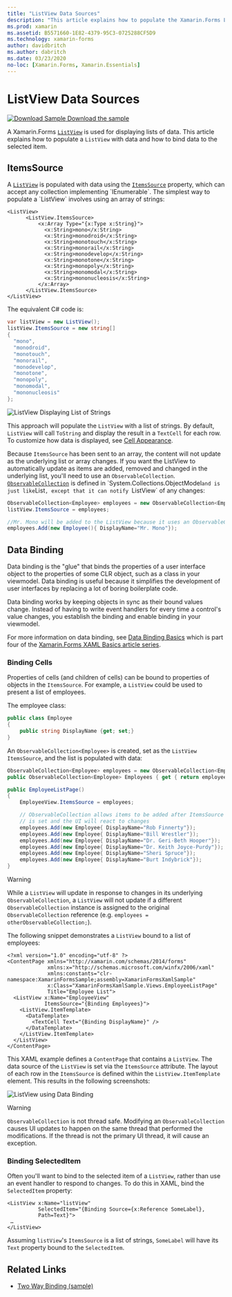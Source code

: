 ```yaml
---
title: "ListView Data Sources"
description: "This article explains how to populate the Xamarin.Forms ListView with data, and how to use data binding with a ListView."
ms.prod: xamarin
ms.assetid: B5571660-1E82-4379-95C3-0725288CF5D9
ms.technology: xamarin-forms
author: davidbritch
ms.author: dabritch
ms.date: 03/23/2020
no-loc: [Xamarin.Forms, Xamarin.Essentials]
---
```


# ListView Data Sources

[![Download Sample](~/media/shared/download.png) Download the sample](https://docs.microsoft.com/samples/xamarin/xamarin-forms-samples/userinterface-listview-switchentrytwobinding)

A Xamarin.Forms [`ListView`](xref:Xamarin.Forms.ListView) is used for displaying lists of data. This article explains how to populate a `ListView` with data and how to bind data to the selected item.

## ItemsSource

A [`ListView`](xref:Xamarin.Forms.ListView) is populated with data using the [`ItemsSource`](xref:Xamarin.Forms.ItemsView`1.ItemsSource) property, which can accept any collection implementing `IEnumerable`. The simplest way to populate a `ListView` involves using an array of strings:

```xaml
<ListView>
      <ListView.ItemsSource>
          <x:Array Type="{x:Type x:String}">
            <x:String>mono</x:String>
            <x:String>monodroid</x:String>
            <x:String>monotouch</x:String>
            <x:String>monorail</x:String>
            <x:String>monodevelop</x:String>
            <x:String>monotone</x:String>
            <x:String>monopoly</x:String>
            <x:String>monomodal</x:String>
            <x:String>mononucleosis</x:String>
          </x:Array>
      </ListView.ItemsSource>
</ListView>
```

The equivalent C# code is:

```csharp
var listView = new ListView();
listView.ItemsSource = new string[]
{
  "mono",
  "monodroid",
  "monotouch",
  "monorail",
  "monodevelop",
  "monotone",
  "monopoly",
  "monomodal",
  "mononucleosis"
};
```

![](data-and-databinding-images/itemssource-simple.png "ListView Displaying List of Strings")

This approach will populate the `ListView` with a list of strings. By default, `ListView` will call `ToString` and display the result in a `TextCell` for each row. To customize how data is displayed, see [Cell Appearance](~/xamarin-forms/user-interface/listview/customizing-cell-appearance.md).

Because `ItemsSource` has been sent to an array, the content will not update as the underlying list or array changes. If you want the ListView to automatically update as items are added, removed and changed in the underlying list, you'll need to use an `ObservableCollection`. [`ObservableCollection`](xref:System.Collections.ObjectModel.ObservableCollection`1) is defined in `System.Collections.ObjectModel` and is just like `List`, except that it can notify `ListView` of any changes:

```csharp
ObservableCollection<Employee> employees = new ObservableCollection<Employee>();
listView.ItemsSource = employees;

//Mr. Mono will be added to the ListView because it uses an ObservableCollection
employees.Add(new Employee(){ DisplayName="Mr. Mono"});
```

## Data Binding

Data binding is the "glue" that binds the properties of a user interface object to the properties of some CLR object, such as a class in your viewmodel. Data binding is useful because it simplifies the development of user interfaces by replacing a lot of boring boilerplate code.

Data binding works by keeping objects in sync as their bound values change. Instead of having to write event handlers for every time a control's value changes, you establish the binding and enable binding in your viewmodel.

For more information on data binding, see [Data Binding Basics](~/xamarin-forms/xaml/xaml-basics/data-binding-basics.md) which is part four of the [Xamarin.Forms XAML Basics article series](~/xamarin-forms/xaml/xaml-basics/index.md).

### Binding Cells

Properties of cells (and children of cells) can be bound to properties of objects in the `ItemsSource`. For example, a `ListView` could be used to present a list of employees.

The employee class:

```csharp
public class Employee
{
    public string DisplayName {get; set;}
}
```

An `ObservableCollection<Employee>` is created, set as the `ListView` `ItemsSource`, and the list is populated with data:

```csharp
ObservableCollection<Employee> employees = new ObservableCollection<Employee>();
public ObservableCollection<Employee> Employees { get { return employees; }}

public EmployeeListPage()
{
    EmployeeView.ItemsSource = employees;

    // ObservableCollection allows items to be added after ItemsSource
    // is set and the UI will react to changes
    employees.Add(new Employee{ DisplayName="Rob Finnerty"});
    employees.Add(new Employee{ DisplayName="Bill Wrestler"});
    employees.Add(new Employee{ DisplayName="Dr. Geri-Beth Hooper"});
    employees.Add(new Employee{ DisplayName="Dr. Keith Joyce-Purdy"});
    employees.Add(new Employee{ DisplayName="Sheri Spruce"});
    employees.Add(new Employee{ DisplayName="Burt Indybrick"});
}
```

> [!WARNING]
> While a `ListView` will update in response to changes in its underlying `ObservableCollection`, a `ListView` will not update if a different `ObservableCollection` instance is assigned to the original `ObservableCollection` reference (e.g. `employees = otherObservableCollection;`).

The following snippet demonstrates a `ListView` bound to a list of employees:

```xaml
<?xml version="1.0" encoding="utf-8" ?>
<ContentPage xmlns="http://xamarin.com/schemas/2014/forms"
             xmlns:x="http://schemas.microsoft.com/winfx/2006/xaml"
             xmlns:constants="clr-namespace:XamarinFormsSample;assembly=XamarinFormsXamlSample"
             x:Class="XamarinFormsXamlSample.Views.EmployeeListPage"
             Title="Employee List">
  <ListView x:Name="EmployeeView"
            ItemsSource="{Binding Employees}">
    <ListView.ItemTemplate>
      <DataTemplate>
        <TextCell Text="{Binding DisplayName}" />
      </DataTemplate>
    </ListView.ItemTemplate>
  </ListView>
</ContentPage>
```

This XAML example defines a `ContentPage` that contains a `ListView`. The data source of the `ListView` is set via the `ItemsSource` attribute. The layout of each row in the `ItemsSource` is defined within the `ListView.ItemTemplate` element. This results in the following screenshots:

![](data-and-databinding-images/bound-data.png "ListView using Data Binding")

> [!WARNING]
> `ObservableCollection` is not thread safe. Modifying an `ObservableCollection` causes UI updates to happen on the same thread that performed the modifications. If the thread is not the primary UI thread, it will cause an exception.

### Binding SelectedItem

Often you'll want to bind to the selected item of a `ListView`, rather than use an event handler to respond to changes. To do this in XAML, bind the `SelectedItem` property:

```xaml
<ListView x:Name="listView"
          SelectedItem="{Binding Source={x:Reference SomeLabel},
          Path=Text}">
 …
</ListView>
```

Assuming `listView`'s `ItemsSource` is a list of strings, `SomeLabel` will have its `Text` property bound to the `SelectedItem`.

## Related Links

- [Two Way Binding (sample)](https://docs.microsoft.com/samples/xamarin/xamarin-forms-samples/userinterface-listview-switchentrytwobinding)
